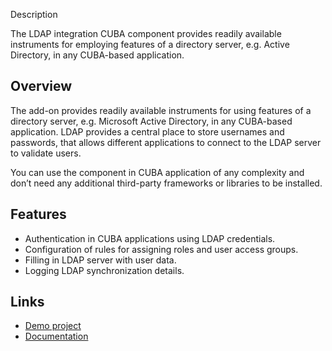 Description

The LDAP integration CUBA component provides readily available instruments for employing features of a directory server, e.g. Active Directory, in any CUBA-based application.

## Overview
The add-on provides readily available instruments for using features of a directory server, e.g. Microsoft Active Directory, in any CUBA-based application. LDAP provides a central place to store usernames and passwords, that allows different applications to connect to the LDAP server to validate users.

You can use the component in CUBA application of any complexity and don’t need any additional third-party frameworks or libraries to be installed.

## Features

- Authentication in CUBA applications using LDAP credentials.
- Configuration of rules for assigning roles and user access groups.
- Filling in LDAP server with user data.
- Logging LDAP synchronization details.

## Links
- [Demo project](https://github.com/cuba-platform/ldap-addon-demo)
- [Documentation](https://github.com/cuba-platform/ldap-addon/blob/master/README.md)
